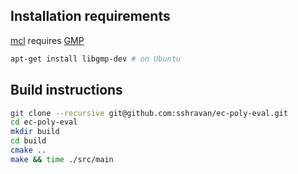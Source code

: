 ## Installation requirements
[mcl](https://github.com/herumi/mcl) requires [GMP](https://gmplib.org/)

```bash
apt-get install libgmp-dev # on Ubuntu
```
## Build instructions

```bash
git clone --recursive git@github.com:sshravan/ec-poly-eval.git
cd ec-poly-eval
mkdir build
cd build
cmake ..
make && time ./src/main
```
